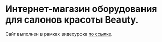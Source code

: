# Интернет-магазин оборудования для салонов красоты Beauty. <br>
Сайт выполнен в рамках видеоурока [по ссылке](https://www.youtube.com/watch?v=orm8pLd80LU).
